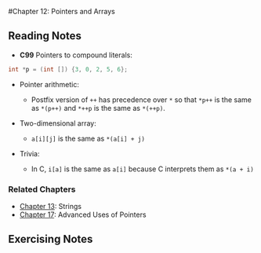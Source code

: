 #Chapter 12: Pointers and Arrays 

## Reading Notes

- **C99** Pointers to compound literals:

```C
int *p = (int []) {3, 0, 2, 5, 6};
```

- Pointer arithmetic:
    - Postfix version of `++` has precedence over `*` so that `*p++` is the same as `*(p++)` and `*++p` is the same as `*(++p)`.

- Two-dimensional array:
    - `a[i][j]` is the same as `*(a[i] + j)`
    
- Trivia: 
    - In C, `i[a]` is the same as `a[i]` because C interprets them as `*(a + i)`
    
### Related Chapters

- [Chapter 13](../ch13): Strings
- [Chapter 17](../ch17): Advanced Uses of Pointers

## Exercising Notes